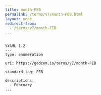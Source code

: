 ```yaml
---
title: month-FEB
permalink: /terms/v7/month-FEB.html
layout: none
redirect-from:
  - /terms/v7/month-FEB
...
```


```

%YAML 1.2
---
type: enumeration

uri: https://gedcom.io/terms/v7/month-FEB

standard tag: FEB

descriptions:
  - February
...

```
